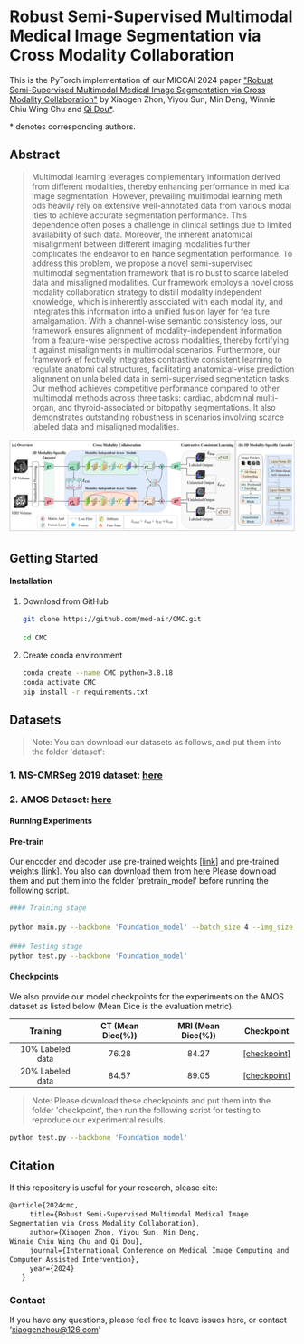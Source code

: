 # Robust Semi-Supervised Multimodal Medical Image Segmentation via Cross Modality Collaboration

This is the PyTorch implementation of our MICCAI 2024 paper ["Robust Semi-Supervised Multimodal Medical Image Segmentation via Cross Modality Collaboration"]() by Xiaogen Zhon, Yiyou Sun, Min Deng,
Winnie Chiu Wing Chu and [Qi Dou\*](https://www.cse.cuhk.edu.hk/~qdou/).

\* denotes corresponding authors.

## Abstract

> Multimodal learning leverages complementary information
derived from different modalities, thereby enhancing performance in med
ical image segmentation. However, prevailing multimodal learning meth
ods heavily rely on extensive well-annotated data from various modal
ities to achieve accurate segmentation performance. This dependence
often poses a challenge in clinical settings due to limited availability
of such data. Moreover, the inherent anatomical misalignment between
different imaging modalities further complicates the endeavor to en
hance segmentation performance. To address this problem, we propose
a novel semi-supervised multimodal segmentation framework that is ro
bust to scarce labeled data and misaligned modalities. Our framework
employs a novel cross modality collaboration strategy to distill modality
independent knowledge, which is inherently associated with each modal
ity, and integrates this information into a unified fusion layer for fea
ture amalgamation. With a channel-wise semantic consistency loss, our
framework ensures alignment of modality-independent information from
a feature-wise perspective across modalities, thereby fortifying it against
misalignments in multimodal scenarios. Furthermore, our framework ef
fectively integrates contrastive consistent learning to regulate anatomi
cal structures, facilitating anatomical-wise prediction alignment on unla
beled data in semi-supervised segmentation tasks. Our method achieves
competitive performance compared to other multimodal methods across
three tasks: cardiac, abdominal multi-organ, and thyroid-associated or
bitopathy segmentations. It also demonstrates outstanding robustness in
scenarios involving scarce labeled data and misaligned modalities.

![](./Figures/my_flowchartl.png)

## Getting Started

#### Installation

1. Download from GitHub

   ```bash
   git clone https://github.com/med-air/CMC.git
   
   cd CMC
   ```

2. Create conda environment

   ```bash
   conda create --name CMC python=3.8.18
   conda activate CMC
   pip install -r requirements.txt
   
   ```

## Datasets
>Note: You can download our datasets as follows, and put them into the folder 'dataset':
### 1. MS-CMRSeg 2019 dataset: [here](https://zmiclab.github.io/zxh/0/mscmrseg19/data.html)
### 2. AMOS Dataset: [here](https://zenodo.org/records/7262581)

#### Running Experiments
#### Pre-train
Our encoder and decoder use pre-trained weights [[link](https://www.dropbox.com/s/lyunaue0wwhmv5w/unet.pth)] and pre-trained weights [[link](https://huggingface.co/ybelkada/segment-anything/blob/main/checkpoints/sam_vit_b_01ec64.pth)]. You also can download them from [here](https://gocuhk-my.sharepoint.com/:f:/r/personal/xiaogenzhou_cuhk_edu_hk/Documents/CMC/pre-trained_weights?csf=1&web=1&e=tgVEMp) Please download them and put them into the folder 'pretrain_model' before running the following script.



```bash
#### Training stage

python main.py --backbone 'Foundation_model' --batch_size 4 --img_size 96

#### Testing stage
python test.py --backbone 'Foundation_model' 

```


#### Checkpoints

We also provide our model checkpoints for the experiments on the AMOS dataset as listed below (Mean Dice is the evaluation metric).

|     Training      |                      CT  (Mean Dice(%))                      |                     MRI (Mean Dice(%))                    | Checkpoint |
| :-------: | :----------------------------------------------------------: | :----------------------------------------------------------: |:-----:|
|10% Labeled data |                            76.28                             |                            84.27                            |[[checkpoint]](https://drive.google.com/file/d/1e-P7TEOIDJ04edFy1Eix8bTl5ZRD3l-g/view?usp=sharing](https://drive.google.com/file/d/1e-P7TEOIDJ04edFy1Eix8bTl5ZRD3l-g/view?usp=sharing)) |
|20% Labeled data  | 84.57  | 89.05 | [[checkpoint]](https://drive.google.com/file/d/1wq60hlEPFhotwPM5tCxcFK-hjPBZ842L/view?usp=sharing](https://gocuhk-my.sharepoint.com/:u:/r/personal/xiaogenzhou_cuhk_edu_hk/Documents/CMC/checkpoint/model_20_perc_labeled.pt?csf=1&web=1&e=iLxpaB))|

>Note: Please download these checkpoints and put them into the folder 'checkpoint', then run the following script for testing to reproduce our experimental results.

```bash
python test.py --backbone 'Foundation_model'
```
## Citation
If this repository is useful for your research, please cite:
```
@article{2024cmc,
     title={Robust Semi-Supervised Multimodal Medical Image Segmentation via Cross Modality Collaboration},
     author={Xiaogen Zhon, Yiyou Sun, Min Deng,
Winnie Chiu Wing Chu and Qi Dou},
     journal={International Conference on Medical Image Computing and Computer Assisted Intervention},
     year={2024}
   }
```  
### Contact
If you have any questions, please feel free to leave issues here, or contact ‘xiaogenzhou@126.com’
